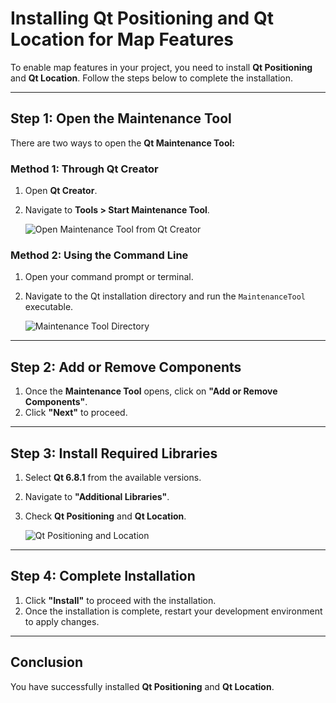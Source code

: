 # Installing Qt Positioning and Qt Location for Map Features

To enable map features in your project, you need to install **Qt Positioning** and **Qt Location**. Follow the steps below to complete the installation.

---

## Step 1: Open the Maintenance Tool

There are two ways to open the **Qt Maintenance Tool:**

### Method 1: Through Qt Creator

1. Open **Qt Creator**.
2. Navigate to **Tools > Start Maintenance Tool**.

   ![Open Maintenance Tool from Qt Creator](https://github.com/user-attachments/assets/eaafa82a-74eb-43b1-af9d-fcfc649014b9)

### Method 2: Using the Command Line

1. Open your command prompt or terminal.
2. Navigate to the Qt installation directory and run the `MaintenanceTool` executable.

   ![Maintenance Tool Directory](https://github.com/user-attachments/assets/4ae97c66-c3b8-420d-bf01-293773d01176)

---

## Step 2: Add or Remove Components

1. Once the **Maintenance Tool** opens, click on **"Add or Remove Components"**.
2. Click **"Next"** to proceed.

---

## Step 3: Install Required Libraries

1. Select **Qt 6.8.1** from the available versions.
2. Navigate to **"Additional Libraries"**.
3. Check **Qt Positioning** and **Qt Location**.

   ![Qt Positioning and Location](https://github.com/user-attachments/assets/65a7833d-3b6b-46f8-b9e7-cce7c6456b80)

---

## Step 4: Complete Installation

1. Click **"Install"** to proceed with the installation.
2. Once the installation is complete, restart your development environment to apply changes.

---

## Conclusion

You have successfully installed **Qt Positioning** and **Qt Location**. 

